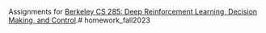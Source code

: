 Assignments for [Berkeley CS 285: Deep Reinforcement Learning, Decision Making, and Control](http://rail.eecs.berkeley.edu/deeprlcourse/).# homework_fall2023
